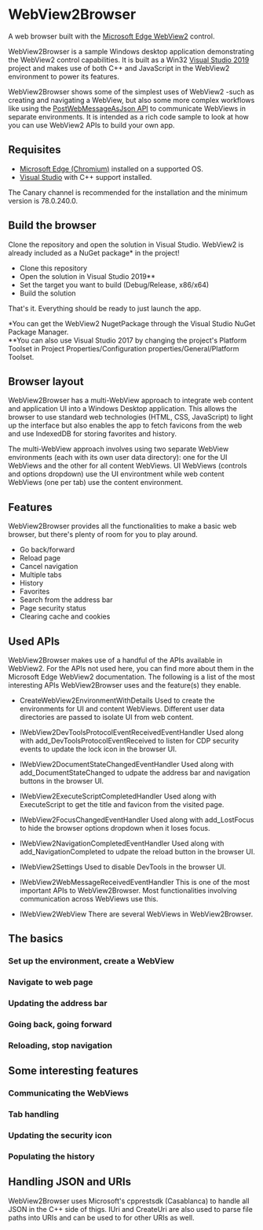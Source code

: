 # WebView2Browser
A web browser built with the [Microsoft Edge WebView2](https://docs.microsoft.com/en-us/microsoft-edge/hosting/webview2) control.

WebView2Browser is a sample Windows desktop application demonstrating the WebView2 control capabilities. It is built as a Win32 [Visual Studio 2019](https://visualstudio.microsoft.com/vs/) project and makes use of both C++ and JavaScript in the WebView2 environment to power its features.

WebView2Browser shows some of the simplest uses of WebView2 -such as creating and navigating a WebView, but also some more complex workflows like using the [PostWebMessageAsJson API](https://docs.microsoft.com/en-us/microsoft-edge/hosting/webview2/reference/iwebview2webview#postwebmessageasjson) to communicate WebViews in separate environments. It is intended as a rich code sample to look at how you can use WebView2 APIs to build your own app.

## Requisites
- [Microsoft Edge (Chromium)](https://www.microsoftedgeinsider.com/en-us/download/) installed on a supported OS.
- [Visual Studio](https://visualstudio.microsoft.com/vs/) with C++ support installed.

The Canary channel is recommended for the installation and the minimum version is 78.0.240.0.

## Build the browser
Clone the repository and open the solution in Visual Studio. WebView2 is already included as a NuGet package* in the project!

- Clone this repository
- Open the solution in Visual Studio 2019**
- Set the target you want to build (Debug/Release, x86/x64)
- Build the solution

That's it. Everything should be ready to just launch the app.

*You can get the WebView2 NugetPackage through the Visual Studio NuGet Package Manager.
<br />
**You can also use Visual Studio 2017 by changing the project's Platform Toolset in Project Properties/Configuration properties/General/Platform Toolset.

## Browser layout
WebView2Browser has a multi-WebView approach to integrate web content and application UI into a Windows Desktop application. This allows the browser to use standard web technologies (HTML, CSS, JavaScript) to light up the interface but also enables the app to fetch favicons from the web and use IndexedDB for storing favorites and history.

The multi-WebView approach involves using two separate WebView environments (each with its own user data directory): one for the UI WebViews and the other for all content WebViews. UI WebViews (controls and options dropdown) use the UI environtment while web content WebViews (one per tab) use the content environment.

## Features
WebView2Browser provides all the functionalities to make a basic web browser, but there's plenty of room for you to play around.

- Go back/forward
- Reload page
- Cancel navigation
- Multiple tabs
- History
- Favorites
- Search from the address bar
- Page security status
- Clearing cache and cookies

## Used APIs
WebView2Browser makes use of a handful of the APIs available in WebView2. For the APIs not used here, you can find more about them in the Microsoft Edge WebView2 documentation. The following is a list of the most interesting APIs WebView2Browser uses and the feature(s) they enable.

- CreateWebView2EnvironmentWithDetails
Used to create the environments for UI and content WebViews. Different user data directories are passed to isolate UI from web content.

- IWebView2DevToolsProtocolEventReceivedEventHandler
Used along with add_DevToolsProtocolEventReceived to listen for CDP security events to update the lock icon in the browser UI.

- IWebView2DocumentStateChangedEventHandler
Used along with add_DocumentStateChanged to udpate the address bar and navigation buttons in the browser UI.

- IWebView2ExecuteScriptCompletedHandler
Used along with ExecuteScript to get the title and favicon from the visited page.

- IWebView2FocusChangedEventHandler
Used along with add_LostFocus to hide the browser options dropdown when it loses focus.

- IWebView2NavigationCompletedEventHandler
Used along with add_NavigationCompleted to udpate the reload button in the browser UI.

- IWebView2Settings
Used to disable DevTools in the browser UI.

- IWebView2WebMessageReceivedEventHandler
This is one of the most important APIs to WebView2Browser. Most functionalities involving communication across WebViews use this.

- IWebView2WebView
There are several WebViews in WebView2Browser.

## The basics
### Set up the environment, create a WebView
### Navigate to web page
### Updating the address bar
### Going back, going forward
### Reloading, stop navigation

## Some interesting features
### Communicating the WebViews
### Tab handling
### Updating the security icon
### Populating the history

## Handling JSON and URIs
WebView2Browser uses Microsoft's cpprestsdk (Casablanca) to handle all JSON in the C++ side of thigs. IUri and CreateUri are also used to parse file paths into URIs and can be used to for other URIs as well.
